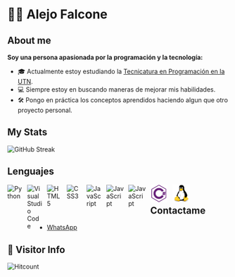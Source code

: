 # 🧑‍💻 Alejo Falcone

## About me

**Soy una persona apasionada por la programación y la tecnología:**
- 🎓 Actualmente estoy estudiando la [Tecnicatura en Programación en la UTN](https://extensionfra.com.ar/courses/tecnicatura-en-programacion-ingreso/). 
- 💻 Siempre estoy en buscando maneras de mejorar mis habilidades.
- 🛠  Pongo en práctica los conceptos aprendidos haciendo algun que otro proyecto personal.


## My Stats 
![GitHub Streak](https://github-readme-stats.vercel.app/api?username=AleFalcone27&count_private=true&show_icons=true&theme=)


## Lenguajes

<img align="left" alt="Python" width="35px" src="https://cdn.jsdelivr.net/gh/devicons/devicon/icons/python/python-original.svg" style="padding-right:10px;" />

<img align="left" alt="Visual Studio Code" width="35px" src="https://cdn.jsdelivr.net/gh/devicons/devicon/icons/vscode/vscode-original.svg" style="padding-right:10px;" />

<img align="left" alt="HTML5" width="35px" src="https://cdn.jsdelivr.net/gh/devicons/devicon/icons/html5/html5-original.svg" style="padding-right:10px;" />

<img align="left" alt="CSS3" width="35px" src="https://cdn.jsdelivr.net/gh/devicons/devicon/icons/css3/css3-original.svg" style="padding-right:10px;" />

<img align="left" alt="JavaScript" width="35px" src="https://cdn.jsdelivr.net/gh/devicons/devicon/icons/javascript/javascript-original.svg" style="padding-right:10px;" />

<img align="left" alt="JavaScript" width="40px" src="https://cdn.jsdelivr.net/gh/devicons/devicon/icons/cplusplus/cplusplus-line.svg" style="padding-right:10px;" />

<img align="left" alt="JavaScript" width="40px" src="https://cdn.jsdelivr.net/gh/devicons/devicon/icons/arduino/arduino-original-wordmark.svg" style="padding-right:10px;" />

<img align="left" alt="JavaScript" width="40px" src="https://github.com/devicons/devicon/blob/v2.15.1/icons/csharp/csharp-line.svg" style="padding-right:10px;" />

<img align="left" alt="JavaScript" width="40px" src="https://github.com/devicons/devicon/blob/v2.15.1/icons/linux/linux-original.svg" style="padding-right:10px;" />

<br>


## Contactame
- [WhatsApp](https://wa.me/542281305392)

## 👀 Visitor Info

![Hitcount](https://komarev.com/ghpvc/?username=AleFalcone27&color=57bcd9)
